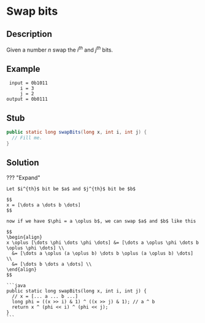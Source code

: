 # Swap bits

## Description

Given a number $n$ swap the $i^{th}$ and $j^{th}$ bits.

## Example

```
 input = 0b1011
     i = 3
     j = 2
output = 0b0111
```

## Stub

```java
public static long swapBits(long x, int i, int j) {
  // Fill me.
}
```

## Solution

??? "Expand"

    Let $i^{th}$ bit be $a$ and $j^{th}$ bit be $b$

    $$
    x = [\dots a \dots b \dots]
    $$

    now if we have $\phi = a \oplus b$, we can swap $a$ and $b$ like this

    $$
    \begin{align}
    x \oplus [\dots \phi \dots \phi \dots] &= [\dots a \oplus \phi \dots b \oplus \phi \dots] \\
      &= [\dots a \oplus (a \oplus b) \dots b \oplus (a \oplus b) \dots] \\
      &= [\dots b \dots a \dots] \\
    \end{align}
    $$

    ```java
    public static long swapBits(long x, int i, int j) {
      // x = [... a ... b ...]
      long phi = ((x >> i) & 1) ^ ((x >> j) & 1); // a ^ b
      return x ^ (phi << i) ^ (phi << j);
    }
    ```